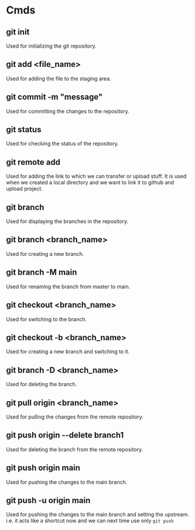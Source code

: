 # Cmds
## git init
Used for initializing the git repository.
## git add <file_name>
Used for adding the file to the staging area.
## git commit -m "message"
Used for committing the changes to the repository.
## git status
Used for checking the status of the repository.
## git remote add <link>
Used for adding the link to which we can transfer or upload stuff. It is used when we created a local directory and we want to link it to github and upload project.
## git branch 
Used for displaying the branches in the repository.
## git branch <branch_name>
Used for creating a new branch.
## git branch -M main
Used for renaming the branch from master to main.
## git checkout <branch_name>
Used for switching to the branch.
## git checkout -b <branch_name>
Used for creating a new branch and switching to it.
## git branch -D <branch_name>
Used for deleting the branch.
## git pull origin <branch_name>
Used for pulling the changes from the remote repository.
## git push origin --delete branch1
Used for deleting the branch from the remote repository.
## git push origin main
Used for pushing the changes to the main branch.
## git push -u origin main
Used for pushing the changes to the main branch and setting the upstream. i.e. it acts like a shortcut now and we can next time use only `git push`